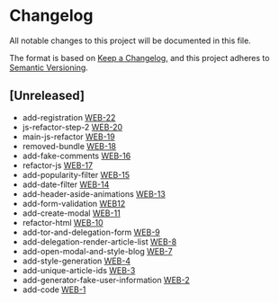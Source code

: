 # Changelog

All notable changes to this project will be documented in this file.

The format is based on [Keep a Changelog](https://keepachangelog.com/en/1.0.0/),
and this project adheres to [Semantic Versioning](https://semver.org/spec/v2.0.0.html).

## [Unreleased]
- add-registration [WEB-22](https://webdot.youtrack.cloud/agiles/171-14/current?issue=WEB-22)
- js-refactor-step-2 [WEB-20](https://webdot.youtrack.cloud/agiles/171-14/current?issue=WEB-20)
- main-js-refactor [WEB-19](https://webdot.youtrack.cloud/agiles/171-14/current?issue=WEB-19)
- removed-bundle [WEB-18](https://webdot.youtrack.cloud/agiles/171-14/current?issue=WEB-18)
- add-fake-comments [WEB-16](https://webdot.youtrack.cloud/agiles/171-14/current?issue=WEB-16)
- refactor-js [WEB-17](https://webdot.youtrack.cloud/agiles/171-14/current?issue=WEB-17)
- add-popularity-filter [WEB-15](https://webdot.youtrack.cloud/agiles/171-14/current?issue=WEB-15)
- add-date-filter [WEB-14](https://webdot.youtrack.cloud/agiles/171-14/current?issue=WEB-14)
- add-header-aside-animations [WEB-13](https://webdot.youtrack.cloud/agiles/171-14/current?issue=WEB-13)
- add-form-validation [WEB12](https://webdot.youtrack.cloud/agiles/171-14/current?issue=WEB-12)
- add-create-modal [WEB-11](https://webdot.youtrack.cloud/agiles/171-14/current?issue=WEB-11)
- refactor-html [WEB-10](https://webdot.youtrack.cloud/agiles/171-14/current?issue=WEB-10)
- add-tor-and-delegation-form [WEB-9](https://webdot.youtrack.cloud/agiles/171-14/current?issue=WEB-9)
- add-delegation-render-article-list [WEB-8](https://webdot.youtrack.cloud/agiles/171-14/current?issue=WEB-8)
- add-open-modal-and-style-blog [WEB-7](https://webdot.youtrack.cloud/agiles/171-14/current?issue=WEB-7)
- add-style-generation [WEB-4](https://webdot.youtrack.cloud/agiles/171-14/current?issue=WEB-4)
- add-unique-article-ids [WEB-3](https://webdot.youtrack.cloud/agiles/171-14/current?issue=WEB-3)
- add-generator-fake-user-information [WEB-2](https://webdot.youtrack.cloud/agiles/171-14/current?issue=WEB-2)
- add-code [WEB-1](https://webdot.youtrack.cloud/agiles/171-14/current?issue=WEB-1)
